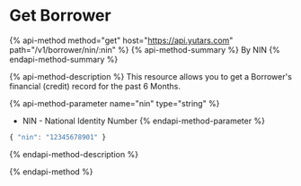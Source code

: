 # Get Borrower

{% api-method method="get" host="https://api.yutars.com" path="/v1/borrower/nin/:nin" %}
{% api-method-summary %}
By NIN
{% endapi-method-summary %}

{% api-method-description %}
This resource allows you to get a Borrower's financial (credit) record  for the past 6 Months.

{% api-method-parameter name="nin" type="string" %}
  - NIN - National Identity Number
{% endapi-method-parameter %}

```js
{ "nin": "12345678901" }
```
{% endapi-method-description %}

{% endapi-method %}